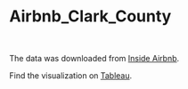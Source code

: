 # Airbnb_Clark_County

<br>

The data was downloaded from [Inside Airbnb](http://insideairbnb.com/get-the-data/).

Find the visualization on [Tableau](https://public.tableau.com/views/AirbnbinClarkCounty/Dashboard1?:language=en-US&:display_count=n&:origin=viz_share_link).
